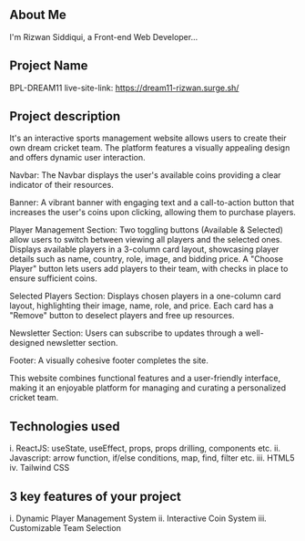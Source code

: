 ## About Me

I'm Rizwan Siddiqui, a Front-end Web Developer...

## Project Name

BPL-DREAM11
live-site-link: https://dream11-rizwan.surge.sh/

## Project description

It's an interactive sports management website allows users to create their own dream cricket team. The platform features a visually appealing design and offers dynamic user interaction.

Navbar: The Navbar displays the user's available coins providing a clear indicator of their resources.

Banner: A vibrant banner with engaging text and a call-to-action button that increases the user's coins upon clicking, allowing them to purchase players.

Player Management Section:
Two toggling buttons (Available & Selected) allow users to switch between viewing all players and the selected ones.
Displays available players in a 3-column card layout, showcasing player details such as name, country, role, image, and bidding price.
A "Choose Player" button lets users add players to their team, with checks in place to ensure sufficient coins.

Selected Players Section:
Displays chosen players in a one-column card layout, highlighting their image, name, role, and price.
Each card has a "Remove" button to deselect players and free up resources.

Newsletter Section: Users can subscribe to updates through a well-designed newsletter section.

Footer: A visually cohesive footer completes the site.

This website combines functional features and a user-friendly interface, making it an enjoyable platform for managing and curating a personalized cricket team.

## Technologies used

i. ReactJS: useState, useEffect, props, props drilling, components etc.
ii. Javascript: arrow function, if/else conditions, map, find, filter etc.
iii. HTML5
iv. Tailwind CSS

## 3 key features of your project

i. Dynamic Player Management System
ii. Interactive Coin System
iii. Customizable Team Selection

